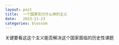 ```yaml
---
layout: post
title:  一个国家实行什么样的主义
date:   2023-11-23
categories: blossom
---
```


关键要看这这个主义能否解决这个国家面临的历史性课题
